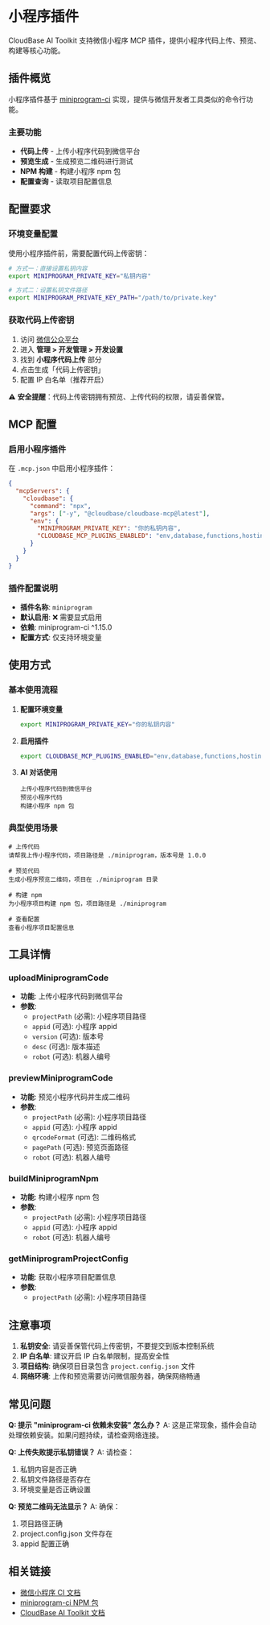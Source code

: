 # 小程序插件

CloudBase AI Toolkit 支持微信小程序 MCP 插件，提供小程序代码上传、预览、构建等核心功能。

## 插件概览

小程序插件基于 [miniprogram-ci](https://www.npmjs.com/package/miniprogram-ci) 实现，提供与微信开发者工具类似的命令行功能。

### 主要功能

- **代码上传** - 上传小程序代码到微信平台
- **预览生成** - 生成预览二维码进行测试
- **NPM 构建** - 构建小程序 npm 包
- **配置查询** - 读取项目配置信息

## 配置要求

### 环境变量配置

使用小程序插件前，需要配置代码上传密钥：

```bash
# 方式一：直接设置私钥内容
export MINIPROGRAM_PRIVATE_KEY="私钥内容"

# 方式二：设置私钥文件路径
export MINIPROGRAM_PRIVATE_KEY_PATH="/path/to/private.key"
```

### 获取代码上传密钥

1. 访问 [微信公众平台](https://mp.weixin.qq.com/)
2. 进入 **管理 > 开发管理 > 开发设置**
3. 找到 **小程序代码上传** 部分
4. 点击生成「代码上传密钥」
5. 配置 IP 白名单（推荐开启）

⚠️ **安全提醒**：代码上传密钥拥有预览、上传代码的权限，请妥善保管。

## MCP 配置

### 启用小程序插件

在 `.mcp.json` 中启用小程序插件：

```json
{
  "mcpServers": {
    "cloudbase": {
      "command": "npx",
      "args": ["-y", "@cloudbase/cloudbase-mcp@latest"],
      "env": {
        "MINIPROGRAM_PRIVATE_KEY": "你的私钥内容",
        "CLOUDBASE_MCP_PLUGINS_ENABLED": "env,database,functions,hosting,storage,setup,interactive,rag,gateway,download,miniprogram"
      }
    }
  }
}
```

### 插件配置说明

- **插件名称**: `miniprogram`
- **默认启用**: ❌ 需要显式启用
- **依赖**: miniprogram-ci ^1.15.0
- **配置方式**: 仅支持环境变量

## 使用方式

### 基本使用流程

1. **配置环境变量**
   ```bash
   export MINIPROGRAM_PRIVATE_KEY="你的私钥内容"
   ```

2. **启用插件**
   ```bash
   export CLOUDBASE_MCP_PLUGINS_ENABLED="env,database,functions,hosting,storage,setup,interactive,rag,gateway,download,miniprogram"
   ```

3. **AI 对话使用**
   ```
   上传小程序代码到微信平台
   预览小程序代码
   构建小程序 npm 包
   ```

### 典型使用场景

```
# 上传代码
请帮我上传小程序代码，项目路径是 ./miniprogram，版本号是 1.0.0

# 预览代码
生成小程序预览二维码，项目在 ./miniprogram 目录

# 构建 npm
为小程序项目构建 npm 包，项目路径是 ./miniprogram

# 查看配置
查看小程序项目配置信息
```

## 工具详情

### uploadMiniprogramCode
- **功能**: 上传小程序代码到微信平台
- **参数**: 
  - `projectPath` (必需): 小程序项目路径
  - `appid` (可选): 小程序 appid
  - `version` (可选): 版本号
  - `desc` (可选): 版本描述
  - `robot` (可选): 机器人编号

### previewMiniprogramCode
- **功能**: 预览小程序代码并生成二维码
- **参数**: 
  - `projectPath` (必需): 小程序项目路径
  - `appid` (可选): 小程序 appid
  - `qrcodeFormat` (可选): 二维码格式
  - `pagePath` (可选): 预览页面路径
  - `robot` (可选): 机器人编号

### buildMiniprogramNpm
- **功能**: 构建小程序 npm 包
- **参数**: 
  - `projectPath` (必需): 小程序项目路径
  - `appid` (可选): 小程序 appid
  - `robot` (可选): 机器人编号

### getMiniprogramProjectConfig
- **功能**: 获取小程序项目配置信息
- **参数**: 
  - `projectPath` (必需): 小程序项目路径

## 注意事项

1. **私钥安全**: 请妥善保管代码上传密钥，不要提交到版本控制系统
2. **IP 白名单**: 建议开启 IP 白名单限制，提高安全性
3. **项目结构**: 确保项目目录包含 `project.config.json` 文件
4. **网络环境**: 上传和预览需要访问微信服务器，确保网络畅通

## 常见问题

**Q: 提示 "miniprogram-ci 依赖未安装" 怎么办？**
A: 这是正常现象，插件会自动处理依赖安装。如果问题持续，请检查网络连接。

**Q: 上传失败提示私钥错误？**
A: 请检查：
1. 私钥内容是否正确
2. 私钥文件路径是否存在
3. 环境变量是否正确设置

**Q: 预览二维码无法显示？**
A: 确保：
1. 项目路径正确
2. project.config.json 文件存在
3. appid 配置正确

## 相关链接

- [微信小程序 CI 文档](https://developers.weixin.qq.com/miniprogram/dev/devtools/ci.html)
- [miniprogram-ci NPM 包](https://www.npmjs.com/package/miniprogram-ci)
- [CloudBase AI Toolkit 文档](../index.md)